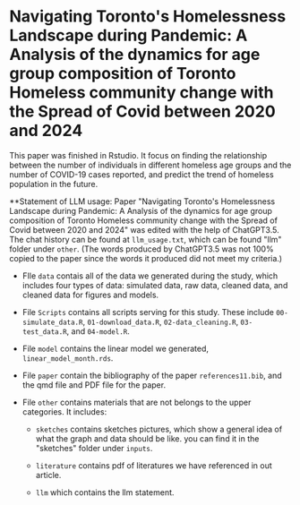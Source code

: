 # Navigating Toronto's Homelessness Landscape during Pandemic: A Analysis of the dynamics for age group composition of Toronto Homeless community change with the Spread of Covid between 2020 and 2024

This paper was finished in Rstudio. It focus on finding the relationship between the number of individuals in different homeless age groups and the number of COVID-19 cases reported, and predict the trend of homeless population in the future.

**Statement of LLM usage: Paper "Navigating Toronto's Homelessness Landscape during Pandemic: A Analysis of the dynamics for age group composition of Toronto Homeless community change with the Spread of Covid between 2020 and 2024" was edited with the help of ChatGPT3.5. The chat history can be found at `llm_usage.txt`, which can be found "llm" folder under `other`. (The words produced by ChatGPT3.5 was not 100% copied to the paper since the words it produced did not meet my criteria.)

- FIle `data` contais all of the data we generated during the study, which includes four types of data: simulated data, raw data, cleaned data, and cleaned data for figures and models.

- File `Scripts` contains all scripts serving for this study. These include `00-simulate_data.R`, `01-download_data.R`, `02-data_cleaning.R`, `03-test_data.R`, and `04-model.R`.

- File `model` contains the linear model we generated, `linear_model_month.rds`.

- File `paper` contain the bibliography of the paper `references11.bib`, and the qmd file and PDF file for the paper.

- File `other` contains materials that are not belongs to the upper categories. It includes:

  - `sketches` contains sketches pictures, which show a general idea of what the graph and data should be like. you can find it in the "sketches" folder under `inputs`.

  - `literature` contains pdf of literatures we have referenced in out article.

  -  `llm` which contains the llm statement.
